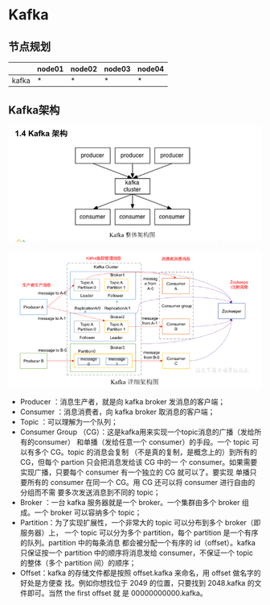# Kafka

## 节点规划

|       | node01 | node02 | node03 | node04 |
| ----- | ------ | ------ | ------ | ------ |
| kafka | *      | *      | *      | *      |

## Kafka架构

![](./doc/01.png)

![](./doc/02.png)

- Producer ：消息生产者，就是向 kafka broker 发消息的客户端；
- Consumer ：消息消费者，向 kafka broker 取消息的客户端；
- Topic ：可以理解为一个队列；
- Consumer Group （CG）：这是kafka用来实现一个topic消息的广播（发给所有的consumer）
  和单播（发给任意一个 consumer）的手段。一个 topic 可以有多个 CG。topic 的消息会复制
  （不是真的复制，是概念上的）到所有的 CG，但每个 partion 只会把消息发给该 CG 中的一
  个 consumer。如果需要实现广播，只要每个 consumer 有一个独立的 CG 就可以了。要实现
  单播只要所有的 consumer 在同一个 CG。用 CG 还可以将 consumer 进行自由的分组而不需
  要多次发送消息到不同的 topic；
- Broker ：一台 kafka 服务器就是一个 broker。一个集群由多个 broker 组成。一个 broker
  可以容纳多个 topic；
- Partition：为了实现扩展性，一个非常大的 topic 可以分布到多个 broker（即服务器）上，
  一个 topic 可以分为多个 partition，每个 partition 是一个有序的队列。partition 中的每条消息
  都会被分配一个有序的 id（offset）。kafka 只保证按一个 partition 中的顺序将消息发给
  consumer，不保证一个 topic 的整体（多个 partition 间）的顺序；
- Offset：kafka 的存储文件都是按照 offset.kafka 来命名，用 offset 做名字的好处是方便查
  找。例如你想找位于 2049 的位置，只要找到 2048.kafka 的文件即可。当然 the first offset 就
  是 00000000000.kafka。

